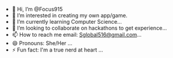 - 👋 Hi, I’m @Focus915
- 👀 I’m interested in creating my own app/game.
- 🌱 I’m currently learning Computer Science...
- 💞️ I’m looking to collaborate on hackathons to get experience...
- 📫 How to reach me email: Sglobal516@gmail.com...
- 😄 Pronouns: She/Her ...
- ⚡ Fun fact: I'm a true nerd at heart  ...

<!---
Focus915/Focus915 is a ✨ special ✨ repository because its `README.md` (this file) appears on your GitHub profile.
You can click the Preview link to take a look at your changes.
--->
